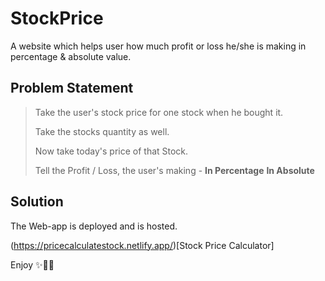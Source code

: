# StockPrice
A website which helps user how much profit or loss he/she is making in percentage &amp; absolute value.


## Problem Statement

>Take the user's stock price for one stock when he bought it.
>
>Take the stocks quantity as well.
>
>Now take today's price of that Stock.
>
>Tell the Profit / Loss, the user's making -
>  **In Percentage**
>  **In Absolute**


## Solution

The Web-app is deployed and is hosted.

(https://pricecalculatestock.netlify.app/)[Stock Price Calculator]

Enjoy ✨🎈🎉
